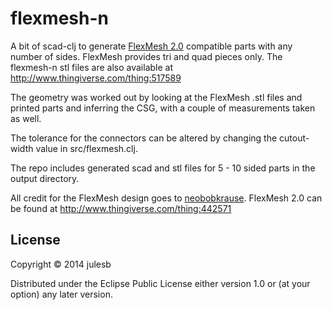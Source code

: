 # flexmesh-n

A bit of scad-clj to generate [FlexMesh 2.0](http://www.thingiverse.com/thing:442571) compatible parts with any number of sides. FlexMesh provides tri and quad pieces only. The flexmesh-n stl files are also available at http://www.thingiverse.com/thing:517589

The geometry was worked out by looking at the FlexMesh .stl files and printed parts and inferring the CSG, with a couple of measurements taken as well.

The tolerance for the connectors can be altered by changing the cutout-width value in src/flexmesh.clj.

The repo includes generated scad and stl files for 5 - 10 sided parts in the output directory.

All credit for the FlexMesh design goes to [neobobkrause](http://www.thingiverse.com/neobobkrause/about). FlexMesh 2.0 can be found at http://www.thingiverse.com/thing:442571


## License

Copyright © 2014 julesb

Distributed under the Eclipse Public License either version 1.0 or (at
your option) any later version.
